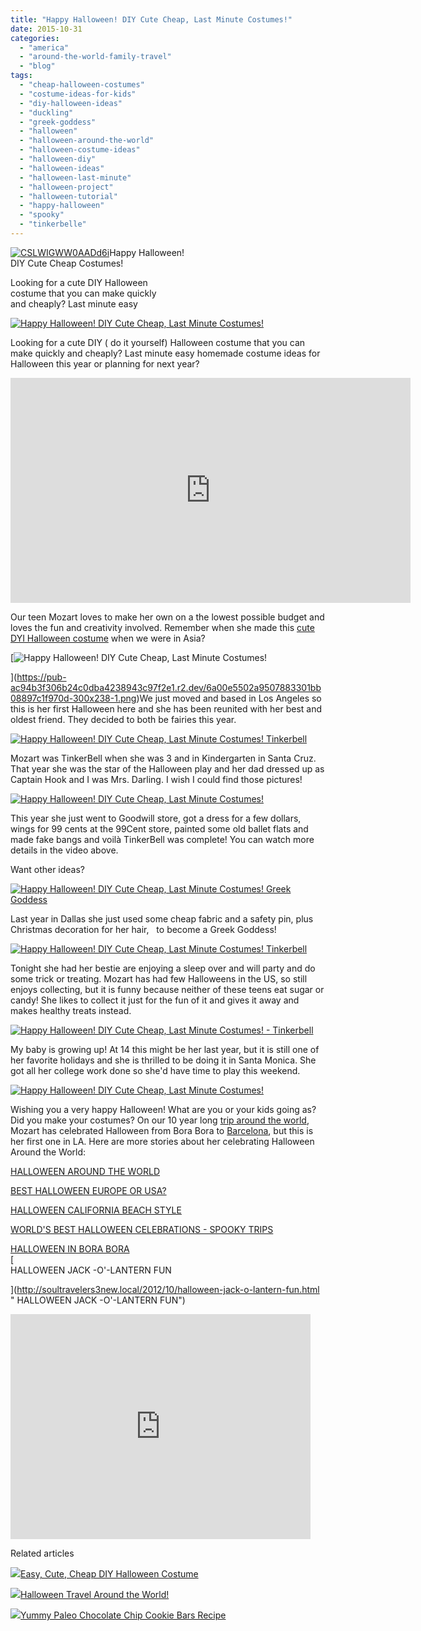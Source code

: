 ```yaml
---
title: "Happy Halloween! DIY Cute Cheap, Last Minute Costumes!"
date: 2015-10-31
categories: 
  - "america"
  - "around-the-world-family-travel"
  - "blog"
tags: 
  - "cheap-halloween-costumes"
  - "costume-ideas-for-kids"
  - "diy-halloween-ideas"
  - "duckling"
  - "greek-goddess"
  - "halloween"
  - "halloween-around-the-world"
  - "halloween-costume-ideas"
  - "halloween-diy"
  - "halloween-ideas"
  - "halloween-last-minute"
  - "halloween-project"
  - "halloween-tutorial"
  - "happy-halloween"
  - "spooky"
  - "tinkerbelle"
---
```


[![CSLWIGWW0AADd6i](https://pub-ac94b3f306b24c0dba4238943c97f2e1.r2.dev/6a00e5502a9507883301b8d16f696e970c.jpg "CSLWIGWW0AADd6i")](https://pub-ac94b3f306b24c0dba4238943c97f2e1.r2.dev/6a00e5502a9507883301b8d16f696e970c.jpg)Happy Halloween!  
DIY Cute Cheap Costumes!  
  
Looking for a cute DIY Halloween  
costume that you can make quickly  
and cheaply? Last minute easy

<!--more-->  
[![Happy Halloween! DIY Cute Cheap, Last Minute Costumes!](https://pub-ac94b3f306b24c0dba4238943c97f2e1.r2.dev/6a00e5502a9507883301b8d16f7106970c.png "Happy Halloween! DIY Cute Cheap, Last Minute Costumes!")](https://pub-ac94b3f306b24c0dba4238943c97f2e1.r2.dev/6a00e5502a9507883301b8d16f7106970c.png)  
  
Looking for a cute DIY ( do it yourself) Halloween costume that you can make quickly and cheaply? Last minute easy homemade costume ideas for Halloween this year or planning for next year?  
  

<iframe allowfullscreen frameborder="0" height="360" src="https://www.youtube.com/embed/HUNqEexBG-U" width="640"></iframe>

  
  
  
Our teen Mozart loves to make her own on a the lowest possible budget and loves the fun and creativity involved. Remember when she made this [cute DYI Halloween costume](http://soultravelers3new.local/2013/10/easy-cute-cheap-diy-halloween-costume.html "cute easy diy costume for Halloween") when we were in Asia?   
  
[![Happy Halloween! DIY Cute Cheap, Last Minute Costumes!](https://pub-ac94b3f306b24c0dba4238943c97f2e1.r2.dev/6a00e5502a9507883301bb08897c1f970d.png "Happy Halloween! DIY Cute Cheap, Last Minute Costumes!")  
  
](https://pub-ac94b3f306b24c0dba4238943c97f2e1.r2.dev/6a00e5502a9507883301bb08897c1f970d-300x238-1.png)We just moved and based in Los Angeles so this is her first Halloween here and she has been reunited with her best and oldest friend. They decided to both be fairies this year.   
  
[![Happy Halloween! DIY Cute Cheap, Last Minute Costumes! Tinkerbell](https://pub-ac94b3f306b24c0dba4238943c97f2e1.r2.dev/6a00e5502a9507883301b8d16f7148970c.png "Happy Halloween! DIY Cute Cheap, Last Minute Costumes! Tinkerbell")](https://pub-ac94b3f306b24c0dba4238943c97f2e1.r2.dev/6a00e5502a9507883301b8d16f7148970c.png)  
  
Mozart was TinkerBell when she was 3 and in Kindergarten in Santa Cruz. That year she was the star of the Halloween play and her dad dressed up as Captain Hook and I was Mrs. Darling. I wish I could find those pictures!  
  
[![Happy Halloween! DIY Cute Cheap, Last Minute Costumes!](https://pub-ac94b3f306b24c0dba4238943c97f2e1.r2.dev/6a00e5502a9507883301b7c7e59f62970b.png "Happy Halloween! DIY Cute Cheap, Last Minute Costumes!")](https://pub-ac94b3f306b24c0dba4238943c97f2e1.r2.dev/6a00e5502a9507883301b7c7e59f62970b.png)  
  
This year she just went to Goodwill store, got a dress for a few dollars, wings for 99 cents at the 99Cent store, painted some old ballet flats and made fake bangs and voilà TinkerBell was complete! You can watch more details in the video above.   
  
Want other ideas?   
  
[![Happy Halloween! DIY Cute Cheap, Last Minute Costumes! Greek Goddess](https://pub-ac94b3f306b24c0dba4238943c97f2e1.r2.dev/6a00e5502a9507883301bb08897c42970d.png "Happy Halloween! DIY Cute Cheap, Last Minute Costumes! Greek Goddess")](https://pub-ac94b3f306b24c0dba4238943c97f2e1.r2.dev/6a00e5502a9507883301bb08897c42970d.png)  
  
  
Last year in Dallas she just used some cheap fabric and a safety pin, plus Christmas decoration for her hair,   to become a Greek Goddess!   
  
[![Happy Halloween! DIY Cute Cheap, Last Minute Costumes! Tinkerbell](https://pub-ac94b3f306b24c0dba4238943c97f2e1.r2.dev/6a00e5502a9507883301b7c7e59f97970b.png "Happy Halloween! DIY Cute Cheap, Last Minute Costumes! Tinkerbell")](https://pub-ac94b3f306b24c0dba4238943c97f2e1.r2.dev/6a00e5502a9507883301b7c7e59f97970b.png)  
  
  
Tonight she had her bestie are enjoying a sleep over and will party and do some trick or treating. Mozart has had few Halloweens in the US, so still enjoys collecting, but it is funny because neither of these teens eat sugar or candy! She likes to collect it just for the fun of it and gives it away and makes healthy treats instead.   
  
[![Happy Halloween! DIY Cute Cheap, Last Minute Costumes! - Tinkerbell](https://pub-ac94b3f306b24c0dba4238943c97f2e1.r2.dev/6a00e5502a9507883301bb08897c5c970d.png "Happy Halloween! DIY Cute Cheap, Last Minute Costumes! - Tinkerbell")](https://pub-ac94b3f306b24c0dba4238943c97f2e1.r2.dev/6a00e5502a9507883301bb08897c5c970d.png)  
  
  
My baby is growing up! At 14 this might be her last year, but it is still one of her favorite holidays and she is thrilled to be doing it in Santa Monica. She got all her college work done so she'd have time to play this weekend.   
  
[![Happy Halloween! DIY Cute Cheap, Last Minute Costumes!](https://pub-ac94b3f306b24c0dba4238943c97f2e1.r2.dev/6a00e5502a9507883301b7c7e59fa8970b.png "Happy Halloween! DIY Cute Cheap, Last Minute Costumes!")](https://pub-ac94b3f306b24c0dba4238943c97f2e1.r2.dev/6a00e5502a9507883301b7c7e59fa8970b.png)  
  
  
Wishing you a very happy Halloween! What are you or your kids going as? Did you make your costumes? On our 10 year long [trip around the world](http://soultravelers3new.local/2013/09/why-travel-with-kids-kid-traveling-the-world-for-8-years-tells.html "trip around the world for 8 years"), Mozart has celebrated Halloween from Bora Bora to [Barcelona](http://soultravelers3new.local/2011/07/costa-brava-and-barcelona.html "Barcelona"), but this is her first one in LA. Here are more stories about her celebrating Halloween Around the World:  
  
[HALLOWEEN AROUND THE WORLD](http://soultravelers3new.local/2011/10/halloween-around-the-world.html "HALLOWEEN AROUND THE WORLD")  
  
[BEST HALLOWEEN EUROPE OR USA?](http://soultravelers3new.local/2009/10/best-halloween-europe-or-us-conde-nast-youtube-video-social-media-twitter-nyc-wendy-perrin.html "halloween in Europe and USA")  
  
[HALLOWEEN CALIFORNIA BEACH STYLE](http://soultravelers3new.local/2011/10/enchanting-halloween-california-style-1.html "HALLOWEEN IN CALIFORNIA")  
  
[WORLD'S BEST HALLOWEEN CELEBRATIONS - SPOOKY TRIPS](http://soultravelers3new.local/2012/10/worlds-best-halloween-celebrations-spooky-trips.html "WORLD'S BEST HALLOWEEN CELEBRATIONS - SPOOKY TRIPS")  
  
[HALLOWEEN IN BORA BORA](http://soultravelers3new.local/2010/10/happy-halloween-traveling-around-the-world-celebrations-for-kids.html "HALLOWEEN IN BORA BORA")  
[  
HALLOWEEN JACK -O'-LANTERN FUN  
  
](http://soultravelers3new.local/2012/10/halloween-jack-o-lantern-fun.html " HALLOWEEN JACK -O'-LANTERN FUN")

<iframe allowfullscreen frameborder="0" height="360" src="https://www.youtube.com/embed/4Dhrr12PbvA" width="480"></iframe>

  
  
  

Related articles

[![](http://i.zemanta.com/216491266_80_80.jpg)](http://soultravelers3new.local/2013/10/easy-cute-cheap-diy-halloween-costume.html)[Easy, Cute, Cheap DIY Halloween Costume](http://soultravelers3new.local/2013/10/easy-cute-cheap-diy-halloween-costume.html)

[![](http://i.zemanta.com/306649652_80_80.jpg)](http://soultravelers3new.local/2014/10/halloween-travel-around-the-world.html)[Halloween Travel Around the World!](http://soultravelers3new.local/2014/10/halloween-travel-around-the-world.html)

[![](http://i.zemanta.com/307742929_80_80.jpg)](http://soultravelers3new.local/2014/11/-yummy-paleo-chocolate-chip-cookie-bars-recipe.html)[Yummy Paleo Chocolate Chip Cookie Bars Recipe](http://soultravelers3new.local/2014/11/-yummy-paleo-chocolate-chip-cookie-bars-recipe.html)

